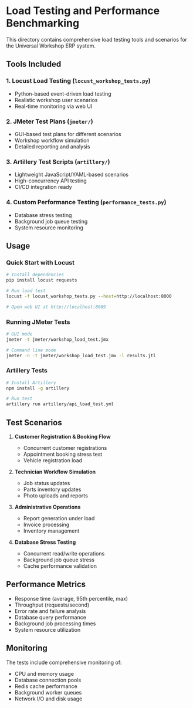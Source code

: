 # Load Testing and Performance Benchmarking

This directory contains comprehensive load testing tools and scenarios for the Universal Workshop ERP system.

## Tools Included

### 1. Locust Load Testing (`locust_workshop_tests.py`)
- Python-based event-driven load testing
- Realistic workshop user scenarios
- Real-time monitoring via web UI

### 2. JMeter Test Plans (`jmeter/`)
- GUI-based test plans for different scenarios
- Workshop workflow simulation
- Detailed reporting and analysis

### 3. Artillery Test Scripts (`artillery/`)
- Lightweight JavaScript/YAML-based scenarios
- High-concurrency API testing
- CI/CD integration ready

### 4. Custom Performance Testing (`performance_tests.py`)
- Database stress testing
- Background job queue testing
- System resource monitoring

## Usage

### Quick Start with Locust
```bash
# Install dependencies
pip install locust requests

# Run load test
locust -f locust_workshop_tests.py --host=http://localhost:8000

# Open web UI at http://localhost:8089
```

### Running JMeter Tests
```bash
# GUI mode
jmeter -t jmeter/workshop_load_test.jmx

# Command line mode
jmeter -n -t jmeter/workshop_load_test.jmx -l results.jtl
```

### Artillery Tests
```bash
# Install Artillery
npm install -g artillery

# Run test
artillery run artillery/api_load_test.yml
```

## Test Scenarios

1. **Customer Registration & Booking Flow**
   - Concurrent customer registrations
   - Appointment booking stress test
   - Vehicle registration load

2. **Technician Workflow Simulation**
   - Job status updates
   - Parts inventory updates
   - Photo uploads and reports

3. **Administrative Operations**
   - Report generation under load
   - Invoice processing
   - Inventory management

4. **Database Stress Testing**
   - Concurrent read/write operations
   - Background job queue stress
   - Cache performance validation

## Performance Metrics

- Response time (average, 95th percentile, max)
- Throughput (requests/second)
- Error rate and failure analysis
- Database query performance
- Background job processing times
- System resource utilization

## Monitoring

The tests include comprehensive monitoring of:
- CPU and memory usage
- Database connection pools
- Redis cache performance
- Background worker queues
- Network I/O and disk usage
